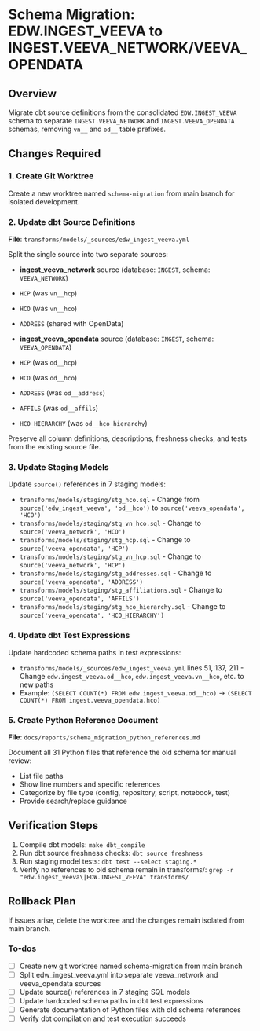 <!-- 8752dc92-90ac-47ea-8612-297917b9dd2f 7a234a12-a289-478c-9576-b7ff5253d68a -->
# Schema Migration: EDW.INGEST_VEEVA to INGEST.VEEVA_NETWORK/VEEVA_OPENDATA

## Overview

Migrate dbt source definitions from the consolidated `EDW.INGEST_VEEVA` schema to separate `INGEST.VEEVA_NETWORK` and `INGEST.VEEVA_OPENDATA` schemas, removing `vn__` and `od__` table prefixes.

## Changes Required

### 1. Create Git Worktree

Create a new worktree named `schema-migration` from main branch for isolated development.

### 2. Update dbt Source Definitions

**File**: `transforms/models/_sources/edw_ingest_veeva.yml`

Split the single source into two separate sources:

- **ingest_veeva_network** source (database: `INGEST`, schema: `VEEVA_NETWORK`)
- `HCP` (was `vn__hcp`)
- `HCO` (was `vn__hco`)
- `ADDRESS` (shared with OpenData)

- **ingest_veeva_opendata** source (database: `INGEST`, schema: `VEEVA_OPENDATA`)  
- `HCP` (was `od__hcp`)
- `HCO` (was `od__hco`)
- `ADDRESS` (was `od__address`)
- `AFFILS` (was `od__affils`)
- `HCO_HIERARCHY` (was `od__hco_hierarchy`)

Preserve all column definitions, descriptions, freshness checks, and tests from the existing source file.

### 3. Update Staging Models

Update `source()` references in 7 staging models:

- `transforms/models/staging/stg_hco.sql` - Change from `source('edw_ingest_veeva', 'od__hco')` to `source('veeva_opendata', 'HCO')`
- `transforms/models/staging/stg_vn_hco.sql` - Change to `source('veeva_network', 'HCO')`
- `transforms/models/staging/stg_hcp.sql` - Change to `source('veeva_opendata', 'HCP')`
- `transforms/models/staging/stg_vn_hcp.sql` - Change to `source('veeva_network', 'HCP')`
- `transforms/models/staging/stg_addresses.sql` - Change to `source('veeva_opendata', 'ADDRESS')`
- `transforms/models/staging/stg_affiliations.sql` - Change to `source('veeva_opendata', 'AFFILS')`
- `transforms/models/staging/stg_hco_hierarchy.sql` - Change to `source('veeva_opendata', 'HCO_HIERARCHY')`

### 4. Update dbt Test Expressions

Update hardcoded schema paths in test expressions:

- `transforms/models/_sources/edw_ingest_veeva.yml` lines 51, 137, 211 - Change `edw.ingest_veeva.od__hco`, `edw.ingest_veeva.vn__hco`, etc. to new paths
- Example: `(SELECT COUNT(*) FROM edw.ingest_veeva.od__hco)` → `(SELECT COUNT(*) FROM ingest.veeva_opendata.hco)`

### 5. Create Python Reference Document

**File**: `docs/reports/schema_migration_python_references.md`

Document all 31 Python files that reference the old schema for manual review:

- List file paths
- Show line numbers and specific references
- Categorize by file type (config, repository, script, notebook, test)
- Provide search/replace guidance

## Verification Steps

1. Compile dbt models: `make dbt_compile`
2. Run dbt source freshness checks: `dbt source freshness`
3. Run staging model tests: `dbt test --select staging.*`
4. Verify no references to old schema remain in transforms/: `grep -r "edw.ingest_veeva\|EDW.INGEST_VEEVA" transforms/`

## Rollback Plan

If issues arise, delete the worktree and the changes remain isolated from main branch.

### To-dos

- [ ] Create new git worktree named schema-migration from main branch
- [ ] Split edw_ingest_veeva.yml into separate veeva_network and veeva_opendata sources
- [ ] Update source() references in 7 staging SQL models
- [ ] Update hardcoded schema paths in dbt test expressions
- [ ] Generate documentation of Python files with old schema references
- [ ] Verify dbt compilation and test execution succeeds